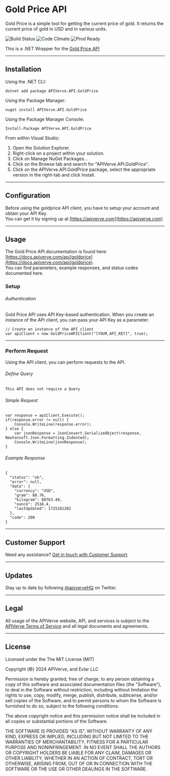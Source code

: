 Gold Price API
============

Gold Price is a simple tool for getting the current price of gold. It returns the current price of gold in USD and in various units.

![Build Status](https://img.shields.io/badge/build-passing-green)
![Code Climate](https://img.shields.io/badge/maintainability-B-purple)
![Prod Ready](https://img.shields.io/badge/production-ready-blue)

This is a .NET Wrapper for the [Gold Price API](https://apiverve.com/marketplace/api/goldprice)

---

## Installation

Using the .NET CLI:
```
dotnet add package APIVerve.API.GoldPrice
```

Using the Package Manager:
```
nuget install APIVerve.API.GoldPrice
```

Using the Package Manager Console:
```
Install-Package APIVerve.API.GoldPrice
```

From within Visual Studio:

1. Open the Solution Explorer.
2. Right-click on a project within your solution.
3. Click on Manage NuGet Packages...
4. Click on the Browse tab and search for "APIVerve.API.GoldPrice".
5. Click on the APIVerve.API.GoldPrice package, select the appropriate version in the right-tab and click Install.


---

## Configuration

Before using the goldprice API client, you have to setup your account and obtain your API Key.  
You can get it by signing up at [https://apiverve.com](https://apiverve.com)

---

## Usage

The Gold Price API documentation is found here: [https://docs.apiverve.com/api/goldprice](https://docs.apiverve.com/api/goldprice).  
You can find parameters, example responses, and status codes documented here.

### Setup

###### Authentication
Gold Price API uses API Key-based authentication. When you create an instance of the API client, you can pass your API Key as a parameter.

```
// Create an instance of the API client
var apiClient = new GoldPriceAPIClient("[YOUR_API_KEY]", true);
```

---


### Perform Request
Using the API client, you can perform requests to the API.

###### Define Query

```
This API does not require a Query
```

###### Simple Request

```
var response = apiClient.Execute();
if(response.error != null) {
	Console.WriteLine(response.error);
} else {
    var jsonResponse = JsonConvert.SerializeObject(response, Newtonsoft.Json.Formatting.Indented);
    Console.WriteLine(jsonResponse);
}
```

###### Example Response

```
{
  "status": "ok",
  "error": null,
  "data": {
    "currency": "USD",
    "gram": 88.76,
    "kilogram": 88763.49,
    "ounce": 2516.4,
    "lastUpdated": 1725181202
  },
  "code": 200
}
```

---

## Customer Support

Need any assistance? [Get in touch with Customer Support](https://apiverve.com/contact).

---

## Updates
Stay up to date by following [@apiverveHQ](https://twitter.com/apiverveHQ) on Twitter.

---

## Legal

All usage of the APIVerve website, API, and services is subject to the [APIVerve Terms of Service](https://apiverve.com/terms) and all legal documents and agreements.

---

## License
Licensed under the The MIT License (MIT)

Copyright (&copy;) 2024 APIVerve, and Evlar LLC

Permission is hereby granted, free of charge, to any person obtaining a copy of this software and associated documentation files (the "Software"), to deal in the Software without restriction, including without limitation the rights to use, copy, modify, merge, publish, distribute, sublicense, and/or sell copies of the Software, and to permit persons to whom the Software is furnished to do so, subject to the following conditions:

The above copyright notice and this permission notice shall be included in all copies or substantial portions of the Software.

THE SOFTWARE IS PROVIDED "AS IS", WITHOUT WARRANTY OF ANY KIND, EXPRESS OR IMPLIED, INCLUDING BUT NOT LIMITED TO THE WARRANTIES OF MERCHANTABILITY, FITNESS FOR A PARTICULAR PURPOSE AND NONINFRINGEMENT. IN NO EVENT SHALL THE AUTHORS OR COPYRIGHT HOLDERS BE LIABLE FOR ANY CLAIM, DAMAGES OR OTHER LIABILITY, WHETHER IN AN ACTION OF CONTRACT, TORT OR OTHERWISE, ARISING FROM, OUT OF OR IN CONNECTION WITH THE SOFTWARE OR THE USE OR OTHER DEALINGS IN THE SOFTWARE.